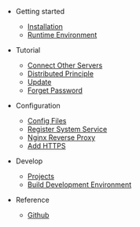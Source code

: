 - Getting started

  - [Installation](getting-started/manual-install.md)
  - [Runtime Environment](getting-started/runtime-environment.md)

- Tutorial

  - [Connect Other Servers](configuration/Connect-other-servers.md)
  - [Distributed Principle](configuration/Distributed-Principle.md)
  - [Update](tutorial/update_mcsmanager.md)
  - [Forget Password](tutorial/forget-password.md)

- Configuration

  - [Config Files](configuration/Where-is-config-file.md)
  - [Register System Service](getting-started/linux-service.md)
  - [Nginx Reverse Proxy](tutorial/simple-reverse-proxy.md)
  - [Add HTTPS](tutorial/reverse-proxy-ssl.md)

- Develop

  - [Projects](developer/projects.md)
  - [Build Development Environment](developer/environment.md)

- Reference

  - [Github](https://github.com/MCSManager)
